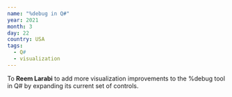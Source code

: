 ```yaml
---
name: "%debug in Q#" 
year: 2021
month: 3
day: 22
country: USA
tags:
  - Q#
  - visualization
---
```

To **Reem Larabi** to add more visualization improvements to the %debug tool in Q# by expanding its current set of controls.
